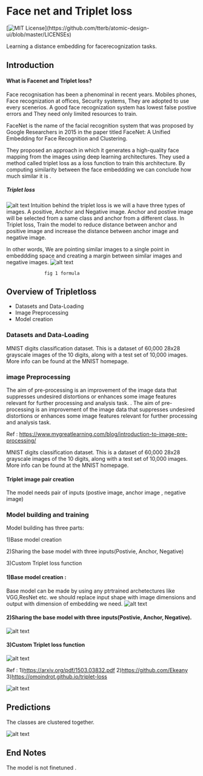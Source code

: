 
# Face net and Triplet loss 

[![MIT License](https://img.shields.io/apm/l/atomic-design-ui.svg?)](https://github.com/tterb/atomic-design-ui/blob/master/LICENSEs)

Learning a distance embedding for facerecognization tasks. 


## Introduction 

#### What is  Facenet and Triplet loss?
Face recognisation has been a phenominal in recent years. Mobiles phones, Face recognization at offices, Security systems, They are adopted to use every scenerios. A good face recognization system has lowest false postive errors and They need only limited resources to train.

FaceNet is the name of the facial recognition system that was proposed by Google Researchers in 2015 in the paper titled FaceNet: A Unified Embedding for Face Recognition and Clustering. 

They proposed an approach in which it generates a high-quality face mapping from the images using deep learning architectures. They used a method called triplet loss as a loss function to train this architecture.
By computing similarity between the face embeddding we can conclude how much similar it is .

##### Triplet loss

![alt text](https://raw.githubusercontent.com/vivekalex61/triplet-loss/main/images/tripler.png)
Intuition behind the triplet loss is we will a have three types of images. A positive, Anchor and Negative image.
Anchor and postive  image will be selected from a same class and anchor from a different class.
In Triplet loss, Train the model to reduce distance between anchor and positive image and increase the distance between anchor image and negative image.

In other words, We are pointing similar images to a single point in embeddding space and creating a margin between similar images and negative images.
![alt text](https://raw.githubusercontent.com/vivekalex61/triplet-loss/main/images/triplet_loss2.png)                      
                  
                  fig 1 formula

## Overview of Tripletloss
- Datasets and Data-Loading
- Image Preprocessing
- Model creation

### Datasets and Data-Loading

MNIST digits classification dataset. This is a dataset of 60,000 28x28 grayscale images of the 10 digits, along with a test set of 10,000 images. More info can be found at the MNIST homepage.
### image Preprocessing

The aim of pre-processing is an improvement of the image data that suppresses undesired distortions or enhances some image features relevant for further processing and analysis task.
. The aim of pre-processing is an improvement of the image data that suppresses undesired distortions or enhances some image features relevant for further processing and analysis task. 
 
Ref : https://www.mygreatlearning.com/blog/introduction-to-image-pre-processing/

MNIST digits classification dataset. This is a dataset of 60,000 28x28 grayscale images of the 10 digits, along with a test set of 10,000 images. More info can be found at the MNIST homepage.
#### Triplet image pair creation
The model needs pair of inputs (postive image, anchor image , negative image)

### Model building and training

Model building has three parts:

1)Base model creation 

2)Sharing the base model with three inputs(Postivie, Anchor, Negative)

3)Custom Triplet loss function 
#### 1)Base model creation :
Base model can be made by using any ptrtrained archetectures like VGG,ResNet etc.
we should replace input shape with image dimensions and output with dimension of embedding we need.
![alt text](https://raw.githubusercontent.com/vivekalex61/triplet-loss/main/images/basemodel_plot.png)

#### 2)Sharing the base model with three inputs(Postivie, Anchor, Negative).
![alt text](https://raw.githubusercontent.com/vivekalex61/triplet-loss/main/images/tripletmodel_plot.png)
#### 3)Custom Triplet loss function 


![alt text](https://raw.githubusercontent.com/vivekalex61/triplet-loss/main/images/tripletloss%20formula.png)

Ref : 1)https://arxiv.org/pdf/1503.03832.pdf
      2)https://github.com/Ekeany
      3)https://omoindrot.github.io/triplet-loss

![alt text](https://raw.githubusercontent.com/vivekalex61/triplet-loss/main/images/epoch.png)

## Predictions

The classes are clustered together.

![alt text](https://raw.githubusercontent.com/vivekalex61/triplet-loss/main/images/Screenshot_2022-04-27_13-32-40.png)


## End Notes

The model is not finetuned .
